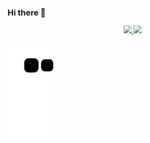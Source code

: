### Hi there 👋

<div align="center">
  <a href="https://github.com/EAPP93">
  <img height="190em" src="https://github-readme-stats.vercel.app/api?username=EAPP93&show_icons=true&theme=dracula&include_all_commits=true&count_private=true"/>
  <img height="190em" src="https://github-readme-stats.vercel.app/api/top-langs/?username=EAPP93&layout=compact&langs_count=7&theme=dracula"/>
</div>

  
![Snake animation](https://github.com/rafaballerini/rafaballerini/blob/output/github-contribution-grid-snake.svg)

  
  
<!--**EAPP93/EAPP93** is a ✨ _special_ ✨ repository because its `README.md` (this file) appears on your GitHub profile.

Here are some ideas to get you started:

- 🔭 I’m currently working on ...
- 🌱 I’m currently learning ...
- 👯 I’m looking to collaborate on ...
- 🤔 I’m looking for help with ...
- 💬 Ask me about ...
- 📫 How to reach me: ...
- 😄 Pronouns: ...
- ⚡ Fun fact: ...
-->
